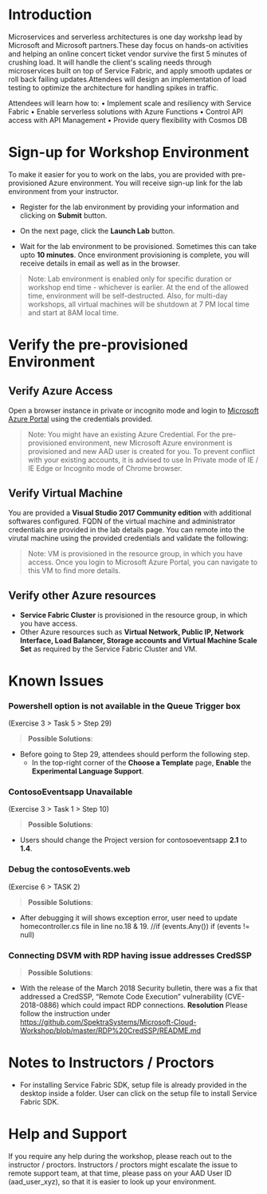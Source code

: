 # Introduction

Microservices and serverless architectures is one day workshp lead by Microsoft and Microsoft partners.These day focus on hands-on activities and helping an online concert ticket vendor survive the first 5 minutes of crushing load. It will handle the client's scaling needs through microservices built on top of Service Fabric, and apply smooth updates or roll back failing updates.Attendees will design an implementation of load testing to optimize the architecture for handling spikes in traffic.

Attendees will learn how to:
•	Implement scale and resiliency with Service Fabric
•	Enable serverless solutions with Azure Functions
•	Control API access with API Management
•	Provide query flexibility with Cosmos DB

# Sign-up for Workshop Environment

To make it easier for you to work on the labs, you are provided with pre-provisioned Azure environment. You will receive sign-up link for the lab environment from your instructor. 

* Register for the lab environment by providing your information and clicking on **Submit** button.

* On the next page, click the **Launch Lab** button.
 
* Wait for the lab environment to be provisioned. Sometimes this can take upto **10 minutes**. Once environment provisioning is complete, you will receive details in email as well as in the browser.
 
 > Note: Lab environment is enabled only for specific duration or workshop end time - whichever is earlier. At the end of the allowed time, environment will be self-destructed. Also, for multi-day workshops, all virtual machines will be shutdown at 7 PM local time and start at 8AM local time.

# Verify the pre-provisioned Environment

## Verify Azure Access

Open a browser instance in private or incognito mode and login to [Microsoft Azure Portal](https://portal.azure.com) using the credentials provided.

> Note: You might have an existing Azure Credential. For the pre-provisioned environment, new Microsoft Azure environment is provisioned and new AAD user is created for you. To prevent conflict with your existing accounts, it is advised to use In Private mode of IE / IE Edge or Incognito mode of Chrome browser.

## Verify Virtual Machine

You are provided a **Visual Studio 2017 Community edition** with additional softwares configured. FQDN of the virtual machine and administrator credentials are provided in the lab details page. You can remote into the virutal machine using the provided credentials and validate the following:

> Note: VM is provisioned in the resource group, in which you have access. Once you login to Microsoft Azure Portal, you can navigate to this VM to find more details.

## Verify other Azure resources
* **Service Fabric Cluster** is provisioned in the resource group, in which you have access.  
* Other Azure resources such as **Virtual Network, Public IP, Network Interface, Load Balancer, Storage accounts and Virtual Machine Scale Set** as required by the Service Fabric Cluster and VM.

# Known Issues

### Powershell option is not available in the Queue Trigger box
(Exercise 3 > Task 5 > Step 29)
> **Possible Solutions**:

 * Before going to Step 29, attendees should perform the following step.
   * In the top-right corner of the **Choose a Template** page, **Enable** the **Experimental Language Support**.
   
### ContosoEventsapp Unavailable
(Exercise 3 > Task 1 > Step 10)
> **Possible Solutions**:
 
 * Users should change the Project version for contosoeventsapp **2.1** to **1.4**. 
   
   
 ### Debug the contosoEvents.web
 (Exercise 6 > TASK 2)
 > **Possible Solutions**:
 
 * After debugging it will shows exception error, user need to update homecontroller.cs file in line no.18 & 19.
      //if (events.Any())
       if (events != null)

### Connecting DSVM with RDP having issue addresses CredSSP

> **Possible Solutions**:

* With the release of the March 2018 Security bulletin, there was a fix that addressed a CredSSP, “Remote Code Execution” vulnerability (CVE-2018-0886) which could impact RDP connections. 
**Resolution**
Please follow the instruction under https://github.com/SpektraSystems/Microsoft-Cloud-Workshop/blob/master/RDP%20CredSSP/README.md

# Notes to Instructors / Proctors

* For installing Service Fabric SDK, setup file is already provided in the desktop inside a folder. User can click on the setup file to install Service Fabric SDK.

# Help and Support

If you require any help during the workshop, please reach out to the instructor / proctors. Instructors / proctors might escalate the issue to remote support team, at that time, please pass on your AAD User ID (aad_user_xyz), so that it is easier to look up your environment.




